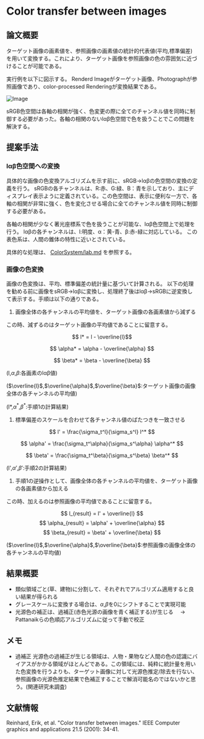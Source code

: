 # Color transfer between images

## 論文概要

ターゲット画像の画素値を、参照画像の画素値の統計的代表値(平均,標準偏差)を用いて変換する。これにより、ターゲット画像を参照画像の色の雰囲気に近づけることが可能である。

実行例を以下に図示する。
Renderd Imageがターゲット画像、Photographが参照画像であり、color-processed Renderingが変換結果である。

![Image](https://github.com/user-attachments/assets/8742e191-6ce5-49c8-ad0d-bd0d41458866)

sRGB色空間は各軸の相関が強く、色変更の際に全てのチャンネル値を同時に制御する必要があった。各軸の相関のないlαβ色空間で色を扱うことでこの問題を解決する。

## 提案手法

### lαβ色空間への変換

具体的な画像の色変換アルゴリズムを示す前に、sRGB->lαβの色空間の変換の定義を行う。
sRGBの各チャンネルは、R:赤、G:緑、B：青を示しており、主にディスプレイ表示ように定義されている。この色空間は、表示に便利な一方で、各軸の相関が非常に強く、色を変化させる場合に全てのチャンネル値を同時に制御する必要がある。

各軸の相関が少なく著光座標系で色を扱うことが可能な、lαβ色空間上で処理を行う。
lαβの各チャンネルは、l:明度、α：黄-青、β:赤-緑に対応している。
この表色系は、人間の錐体の特性に近いとされている。

具体的な処理は、
[ColorSystem/lab.md](..\ColorSystem\lab.md)
を参照する。

### 画像の色変換

画像の色変換は、平均、標準偏差の統計量に基づいて計算される。
以下の処理を勧める前に画像をsRGB->lαβに変換し、処理終了後はlαβ->sRGBに逆変換して表示する。手順は以下の通りである。

1. 画像全体の各チャンネルの平均値を、ターゲット画像の各画素値から減ずる

この時、減ずるのはターゲット画像の平均値であることに留意する。

$$ l* = l - \overline{l}$$

$$ \alpha* = \alpha - \overline{\alpha} $$

$$ \beta* = \beta - \overline{\beta} $$

(l,$\alpha$,$\beta$:各画素のlαβ値)

($\overline{l}$,$\overline{\alpha}$,$\overline{\beta}$:ターゲット画像の画像全体の各チャンネルの平均値)

(l*,$\alpha^*$,$\beta^*$:手順1の計算結果)

1. 標準偏差のスケールを合わせて各チャンネル値のばたつきを一致させる

$$ l' = \frac{\sigma_t^l}{\sigma_s^l} l^* $$

$$ \alpha' = \frac{\sigma_t^\alpha}{\sigma_s^\alpha} \alpha^* $$

$$ \beta' = \frac{\sigma_t^\beta}{\sigma_s^\beta} \beta^* $$

(l',$\alpha'$,$\beta'$:手順2の計算結果)

1. 手順1の逆操作として、画像全体の各チャンネルの平均値を、ターゲット画像の各画素値から加える

この時、加えるのは参照画像の平均値であることに留意する。

$$ l_{result} = l' + \overline{l} $$
$$ \alpha_{result} = \alpha' + \overline{\alpha} $$
$$ \beta_{result} = \beta' + \overline{\beta} $$

($`\overline{l}`$,$`\overline{\alpha}`$,$`\overline{\beta}`$:参照画像の画像全体の各チャンネルの平均値)

## 結果概要

- 類似領域ごと(草、建物)に分割して、それぞれでアルゴリズム適用すると良い結果が得られる
- グレースケールに変換する場合は、$\alpha$,$\beta$を0にシフトすることで実現可能
- 光源色の補正は、過補正(赤色光源の画像を青く補正する)が生じる
　-> Pattanaikらの色順応アルゴリズムに従って手動で校正

## メモ

- 過補正
    光源色の過補正が生じる領域は、人物・果物など人間の色の認識にバイアスがかかる領域がほとんどである。この領域には、純粋に統計量を用いた色変換を行うよりも、ターゲット画像に対して光源色推定/除去を行ない、参照画像の光源色推定結果で色補正することで解消可能名のではないかと思う。(関連研究未調査)

## 文献情報

Reinhard, Erik, et al. "Color transfer between images." IEEE Computer graphics and applications 21.5 (2001): 34-41.
